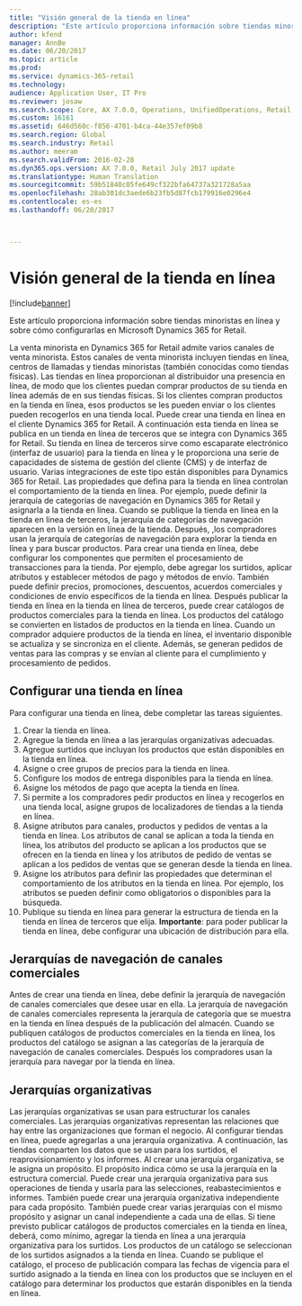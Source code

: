 ```yaml
---
title: "Visión general de la tienda en línea"
description: "Este artículo proporciona información sobre tiendas minoristas en línea y sobre cómo configurarlas en Microsoft Dynamics 365 for Retail."
author: kfend
manager: AnnBe
ms.date: 06/20/2017
ms.topic: article
ms.prod: 
ms.service: dynamics-365-retail
ms.technology: 
audience: Application User, IT Pro
ms.reviewer: josaw
ms.search.scope: Core, AX 7.0.0, Operations, UnifiedOperations, Retail
ms.custom: 16161
ms.assetid: 646d560c-f856-4701-b4ca-44e357ef09b8
ms.search.region: Global
ms.search.industry: Retail
ms.author: meeram
ms.search.validFrom: 2016-02-28
ms.dyn365.ops.version: AX 7.0.0, Retail July 2017 update
ms.translationtype: Human Translation
ms.sourcegitcommit: 59b51840c05fe649cf322bfa64737a321728a5aa
ms.openlocfilehash: 28ab301dc3aede6b23fb5d87fcb179916e0296e4
ms.contentlocale: es-es
ms.lasthandoff: 06/20/2017



---
```


# Visión general de la tienda en línea
<a id="online-store-overview" class="xliff"></a>

[!include[banner](includes/banner.md)]


Este artículo proporciona información sobre tiendas minoristas en línea y sobre cómo configurarlas en Microsoft Dynamics 365 for Retail.

La venta minorista en Dynamics 365 for Retail admite varios canales de venta minorista. Estos canales de venta minorista incluyen tiendas en línea, centros de llamadas y tiendas minoristas (también conocidas como tiendas físicas). Las tiendas en línea proporcionan al distribuidor una presencia en línea, de modo que los clientes puedan comprar productos de su tienda en línea además de en sus tiendas físicas. Si los clientes compran productos en la tienda en línea, esos productos se les pueden enviar o los clientes pueden recogerlos en una tienda local. Puede crear una tienda en línea en el cliente Dynamics 365 for Retail. A continuación esta tienda en línea se publica en un tienda en línea de terceros que se integra con Dynamics 365 for Retail. Su tienda en línea de terceros sirve como escaparate electrónico (interfaz de usuario) para la tienda en línea y le proporciona una serie de capacidades de sistema de gestión del cliente (CMS) y de interfaz de usuario. Varias integraciones de este tipo están disponibles para Dynamics 365 for Retail. Las propiedades que defina para la tienda en línea controlan el comportamiento de la tienda en línea. Por ejemplo, puede definir la jerarquía de categorías de navegación en Dynamics 365 for Retail y asignarla a la tienda en línea. Cuando se publique la tienda en línea en la tienda en línea de terceros, la jerarquía de categorías de navegación aparecen en la versión en línea de la tienda. Después, ,los compradores usan la jerarquía de categorías de navegación para explorar la tienda en línea y para buscar productos. Para crear una tienda en línea, debe configurar los componentes que permiten el procesamiento de transacciones para la tienda. Por ejemplo, debe agregar los surtidos, aplicar atributos y establecer métodos de pago y métodos de envío. También puede definir precios, promociones, descuentos, acuerdos comerciales y condiciones de envío específicos de la tienda en línea. Después publicar la tienda en línea en la tienda en línea de terceros, puede crear catálogos de productos comerciales para la tienda en línea. Los productos del catálogo se convierten en listados de productos en la tienda en línea. Cuando un comprador adquiere productos de la tienda en línea, el inventario disponible se actualiza y se sincroniza en el cliente. Además, se generan pedidos de ventas para las compras y se envían al cliente para el cumplimiento y procesamiento de pedidos.

## Configurar una tienda en línea
<a id="set-up-an-online-store" class="xliff"></a>
Para configurar una tienda en línea, debe completar las tareas siguientes.

1.  Crear la tienda en línea.
2.  Agregue la tienda en línea a las jerarquías organizativas adecuadas.
3.  Agregue surtidos que incluyan los productos que están disponibles en la tienda en línea.
4.  Asigne o cree grupos de precios para la tienda en línea.
5.  Configure los modos de entrega disponibles para la tienda en línea.
6.  Asigne los métodos de pago que acepta la tienda en línea.
7.  Si permite a los compradores pedir productos en línea y recogerlos en una tienda local, asigne grupos de localizadores de tiendas a la tienda en línea.
8.  Asigne atributos para canales, productos y pedidos de ventas a la tienda en línea. Los atributos de canal se aplican a toda la tienda en línea, los atributos del producto se aplican a los productos que se ofrecen en la tienda en línea y los atributos de pedido de ventas se aplican a los pedidos de ventas que se generan desde la tienda en línea.
9.  Asigne los atributos para definir las propiedades que determinan el comportamiento de los atributos en la tienda en línea. Por ejemplo, los atributos se pueden definir como obligatorios o disponibles para la búsqueda.
10. Publique su tienda en línea para generar la estructura de tienda en la tienda en línea de terceros que elija. **Importante**: para poder publicar la tienda en línea, debe configurar una ubicación de distribución para ella.

## Jerarquías de navegación de canales comerciales
<a id="retail-channel-navigation-hierarchies" class="xliff"></a>
Antes de crear una tienda en línea, debe definir la jerarquía de navegación de canales comerciales que desee usar en ella. La jerarquía de navegación de canales comerciales representa la jerarquía de categoría que se muestra en la tienda en línea después de la publicación del almacén. Cuando se publiquen catálogos de productos comerciales en la tienda en línea, los productos del catálogo se asignan a las categorías de la jerarquía de navegación de canales comerciales. Después los compradores usan la jerarquía para navegar por la tienda en línea.

## Jerarquías organizativas
<a id="organization-hierarchies" class="xliff"></a>
Las jerarquías organizativas se usan para estructurar los canales comerciales. Las jerarquías organizativas representan las relaciones que hay entre las organizaciones que forman el negocio. Al configurar tiendas en línea, puede agregarlas a una jerarquía organizativa. A continuación, las tiendas comparten los datos que se usan para los surtidos, el reaprovisionamiento y los informes. Al crear una jerarquía organizativa, se le asigna un propósito. El propósito indica cómo se usa la jerarquía en la estructura comercial. Puede crear una jerarquía organizativa para sus operaciones de tienda y usarla para las selecciones, reabastecimientos e informes. También puede crear una jerarquía organizativa independiente para cada propósito. También puede crear varias jerarquías con el mismo propósito y asignar un canal independiente a cada una de ellas. Si tiene previsto publicar catálogos de productos comerciales en la tienda en línea, deberá, como mínimo, agregar la tienda en línea a una jerarquía organizativa para los surtidos. Los productos de un catálogo se seleccionan de los surtidos asignados a la tienda en línea. Cuando se publique el catálogo, el proceso de publicación compara las fechas de vigencia para el surtido asignado a la tienda en línea con los productos que se incluyen en el catálogo para determinar los productos que estarán disponibles en la tienda en línea.




